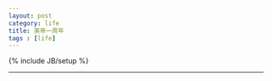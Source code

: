 ```yaml
---
layout: post
category: life
title: 美帝一周年
tags : [life]
---
```

{% include JB/setup %}





---






















